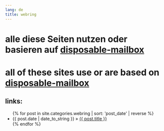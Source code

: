 ```yaml
---
lang: de
title: webring
---
```


# alle diese Seiten nutzen oder basieren auf [disposable-mailbox](https://github.com/disposable-mailbox/disposable-mailbox)
# all of these sites use or are based on [disposable-mailbox](https://github.com/disposable-mailbox/disposable-mailbox)


## links:
<ul class="posts"> {% for post in site.categories.webring | sort: 'post_date' | reverse %} <li><span>{{ post.date | date_to_string }}</span> » <a href="{{ post.url }}" title="{{ post.title }}">{{ post.title }}</a></li> {% endfor %} </ul>

